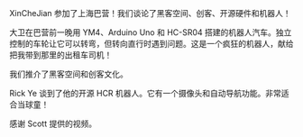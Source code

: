 XinCheJian 参加了上海巴营！我们谈论了黑客空间、创客、开源硬件和机器人！

大卫在巴营前一晚用 YM4、Arduino Uno 和 HC-SR04 搭建的机器人汽车。独立控制的车轮让它可以转弯，但转向直行时遇到问题。这是一个疯狂的机器人，献给把我带到那里的出租车司机！

我们推介了黑客空间和创客文化。

Rick Ye 谈到了他的开源 HCR 机器人。它有一个摄像头和自动导航功能。非常适合当球童！

感谢 Scott 提供的视频。